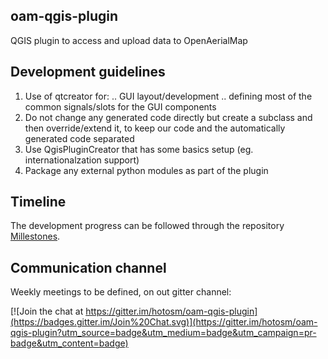 ## oam-qgis-plugin

QGIS plugin to access and upload data to OpenAerialMap

## Development guidelines

1. Use of qtcreator for:
.. GUI layout/development
.. defining most of the common signals/slots for the GUI components
2. Do not change any generated code directly but create a subclass and then
override/extend it, to keep our code and the automatically generated code
separated
3. Use QgisPluginCreator that has some basics setup (eg. internationalzation support)
4. Package any external python modules as part of the plugin

## Timeline

The development progress can be followed through the repository [Millestones](https://github.com/hotosm/oam-qgis-plugin/milestones).

## Communication channel

Weekly meetings to be defined, on out gitter channel:

[![Join the chat at https://gitter.im/hotosm/oam-qgis-plugin](https://badges.gitter.im/Join%20Chat.svg)](https://gitter.im/hotosm/oam-qgis-plugin?utm_source=badge&utm_medium=badge&utm_campaign=pr-badge&utm_content=badge)

